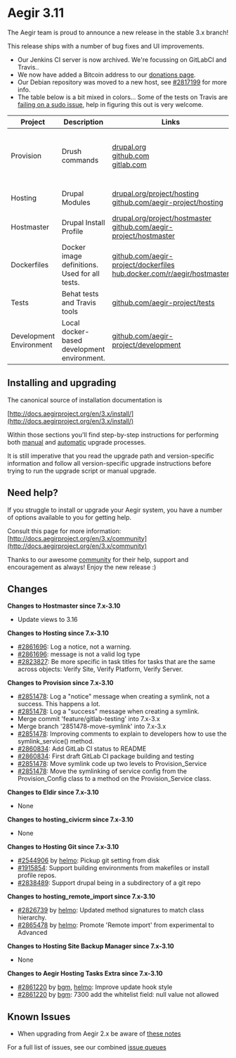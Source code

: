 Aegir 3.11
=========

The Aegir team is proud to announce a new release in the stable 3.x branch!

This release ships with a number of bug fixes and UI improvements.

* Our Jenkins CI server is now archived. We're focussing on GitLabCI and Travis..
* We now have added a Bitcoin address to our [donations page](http://www.aegirproject.org/donate).
* Our Debian repository was moved to a new host, see [#2817199](https://www.drupal.org/node/2817199) for more info.
* The table below is a bit mixed in colors... Some of the tests on Travis are [failing on a sudo issue](https://www.drupal.org/node/2861079), help in figuring this out is very welcome.

| Project   | Description | Links | Status |
|-----------|------------ |-------------------|--------|
| Provision | Drush commands | [drupal.org](https://www.drupal.org/project/provision) <br /> [github.com](https://github.com/aegir-project/provision) <br /> [gitlab.com](https://gitlab.com/aegir/provision)| [![Build Status](https://travis-ci.org/aegir-project/provision.svg?branch=7.x-3.x)](https://travis-ci.org/aegir-project/provision) <br /> [![build status](https://gitlab.com/aegir/provision/badges/7.x-3.x/build.svg)](https://gitlab.com/aegir/provision/)|
| Hosting | Drupal Modules| [drupal.org/project/hosting](https://www.drupal.org/project/hosting) <br /> [github.com/aegir-project/hosting](https://github.com/aegir-project/hosting) | [![Build Status](https://travis-ci.org/aegir-project/hosting.svg?branch=7.x-3.x)](https://travis-ci.org/aegir-project/hosting) |
| Hostmaster | Drupal Install Profile |[drupal.org/project/hostmaster](https://www.drupal.org/project/hostmaster) <br /> [github.com/aegir-project/hostmaster](https://github.com/aegir-project/hostmaster) | [![Build Status](https://travis-ci.org/aegir-project/hostmaster.svg?branch=7.x-3.x)](https://travis-ci.org/aegir-project/hostmaster) |
| Dockerfiles | Docker image definitions. Used for all tests. | [github.com/aegir-project/dockerfiles](https://github.com/aegir-project/dockerfiles)<br /> [hub.docker.com/r/aegir/hostmaster](https://hub.docker.com/r/aegir/hostmaster) | [![Build Status](https://travis-ci.org/aegir-project/dockerfiles.svg?branch=master)](https://travis-ci.org/aegir-project/dockerfiles) |
| Tests | Behat tests and Travis tools | [github.com/aegir-project/tests](https://github.com/aegir-project/tests) | [![Build Status](https://travis-ci.org/aegir-project/tests.svg?branch=master)](https://travis-ci.org/aegir-project/tests) |
| Development Environment | Local docker-based development environment. | [github.com/aegir-project/development](https://github.com/aegir-project/development) | [![Build Status](https://travis-ci.org/aegir-project/development.svg?branch=master)](https://travis-ci.org/aegir-project/development) |


Installing and upgrading
------------------------

The canonical source of installation documentation is

[http://docs.aegirproject.org/en/3.x/install/](http://docs.aegirproject.org/en/3.x/install/)

Within those sections you'll find step-by-step instructions for performing both [manual](/install/upgrade/#manual-upgrade) and [automatic](/install/upgrade/#upgrades-with-upgradesh-script) upgrade processes.

It is still imperative that you read the upgrade path and version-specific information and follow all version-specific upgrade instructions before trying to run the upgrade script or manual upgrade.


Need help?
----------

If you struggle to install or upgrade your Aegir system, you have a number of options available to you for getting help.

Consult this page for more information: [http://docs.aegirproject.org/en/3.x/community](http://docs.aegirproject.org/en/3.x/community)

Thanks to our awesome [community](http://docs.aegirproject.org/en/3.x/community) for their help, support and encouragement as always! Enjoy the new release :)


Changes
-------

**Changes to Hostmaster since 7.x-3.10**

* Update views to 3.16


**Changes to Hosting since 7.x-3.10**

* [#2861696](https://www.drupal.org/node/2861696): Log a notice, not a warning.
* [#2861696](https://www.drupal.org/node/2861696): message is not a valid log type
* [#2823827](https://www.drupal.org/node/2823827): Be more specific in task titles for tasks that are the same across objects: Verify Site, Verify Platform, Verify Server.


**Changes to Provision since 7.x-3.10**

* [#2851478](https://www.drupal.org/node/2851478): Log a "notice" message when creating a symlink, not a success. This happens a lot.
* [#2851478](https://www.drupal.org/node/2851478): Log a "success" message when creating a symlink.
* Merge commit 'feature/gitlab-testing' into 7.x-3.x
* Merge branch '2851478-move-symlink' into 7.x-3.x
* [#2851478](https://www.drupal.org/node/2851478): Improving comments to explain to developers how to use the symlink_service() method.
* [#2860834](https://www.drupal.org/node/2860834): Add GitLab CI status to README
* [#2860834](https://www.drupal.org/node/2860834): First draft GitLab CI package building and testing
* [#2851478](https://www.drupal.org/node/2851478): Move symlink code  up two levels to Provision_Service
* [#2851478](https://www.drupal.org/node/2851478): Move the symlinking of service config from the Provision_Config class to a method on the Provision_Service class.


**Changes to Eldir since 7.x-3.10**

* None


**Changes to hosting_civicrm since 7.x-3.10**

* None


**Changes to Hosting Git since 7.x-3.10**

* [#2544906](https://www.drupal.org/node/2544906) by [helmo](https://www.drupal.org/u/helmo): Pickup git setting from disk
* [#1915854](https://www.drupal.org/node/1915854): Support building environments from makefiles or install profile repos.
* [#2838489](https://www.drupal.org/node/2838489): Support drupal being in a subdirectory of a git repo


**Changes to hosting_remote_import since 7.x-3.10**

* [#2826739](https://www.drupal.org/node/2826739) by [helmo](https://www.drupal.org/u/helmo): Updated method signatures to match class hierarchy.
* [#2865478](https://www.drupal.org/node/2865478) by [helmo](https://www.drupal.org/u/helmo): Promote 'Remote import' from experimental to Advanced


**Changes to Hosting Site Backup Manager since 7.x-3.10**

* None


**Changes to Aegir Hosting Tasks Extra since 7.x-3.10**

* [#2861220](https://www.drupal.org/node/2861220) by [bgm](https://www.drupal.org/u/bgm), [helmo](https://www.drupal.org/u/helmo): Improve update hook style
* [#2861220](https://www.drupal.org/node/2861220) by [bgm](https://www.drupal.org/u/bgm): 7300 add the whitelist field: null value not allowed


Known Issues
------------
* When upgrading from Aegir 2.x be aware of [these notes](../install/upgrade/#major-upgrade-from-aegir-6x-2x)

For a full list of issues, see our combined [issue queues](https://www.drupal.org/project/issues?projects=provision%2C+hosting%2C+eldir%2C+Hostmaster+%28Aegir%29%2C+Aegir+Hosting+Git%2C+Aegir+Hosting+tasks+extra%2C+Aegir+Hosting+Logs%2C+Hosting+Site+Backup+Manager%2C+Aegir+Hosting+Remote+Import%2C+Aegir+Hosting+CiviCRM)
